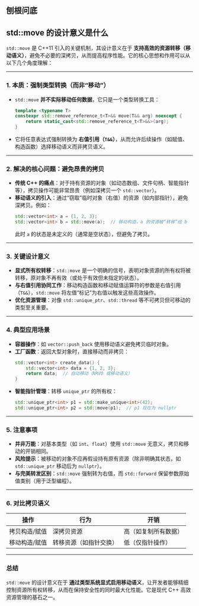 ## 刨根问底

## std::move 的设计意义是什么
`std::move` 是 C++11 引入的关键机制，其设计意义在于 **支持高效的资源转移（移动语义）**，避免不必要的深拷贝，从而提高程序性能。它的核心思想和作用可以从以下几个角度理解：

---

### 1. **本质：强制类型转换（而非“移动”）**
   - `std::move` **并不实际移动任何数据**，它只是一个类型转换工具：
     ```cpp
     template <typename T>
     constexpr std::remove_reference_t<T>&& move(T&& arg) noexcept {
         return static_cast<std::remove_reference_t<T>&&>(arg);
     }
     ```
   - 它将任意表达式强制转换为 **右值引用（`T&&`）**，从而允许后续操作（如赋值、构造函数）选择移动语义而非拷贝语义。

---

### 2. **解决的核心问题：避免昂贵的拷贝**
   - **传统 C++ 的痛点**：对于持有资源的对象（如动态数组、文件句柄、智能指针等），拷贝操作可能非常昂贵（例如深拷贝一个 `std::vector`）。
   - **移动语义的引入**：通过“窃取”临时对象（右值）的资源（如内部指针），避免深拷贝。例如：
     ```cpp
     std::vector<int> a = {1, 2, 3};
     std::vector<int> b = std::move(a);  // 移动构造，a 的资源被“转移”给 b
     ```
     此时 `a` 的状态是未定义的（通常是空状态），但避免了拷贝。

---

### 3. **关键设计意义**
   - **显式所有权转移**：`std::move` 是一个明确的信号，表明对象资源的所有权将被转移，原对象不再有效（或处于有效但未指定的状态）。
   - **与右值引用协同工作**：移动构造函数和移动赋值运算符的参数是右值引用（`T&&`），`std::move` 将左值“标记”为右值以触发这些高效操作。
   - **优化资源管理**：对像 `std::unique_ptr`、`std::thread` 等不可拷贝但可移动的类型至关重要。

---

### 4. **典型应用场景**
   - **容器操作**：如 `vector::push_back` 使用移动语义避免拷贝临时对象。
   - **工厂函数**：返回大型对象时，直接移动而非拷贝：
     ```cpp
     std::vector<int> create_data() {
         std::vector<int> data = {1, 2, 3};
         return data;  // 自动移动（NRVO 或移动语义）
     }
     ```
   - **智能指针管理**：转移 `unique_ptr` 的所有权：
     ```cpp
     std::unique_ptr<int> p1 = std::make_unique<int>(42);
     std::unique_ptr<int> p2 = std::move(p1);  // p1 现在为 nullptr
     ```

---

### 5. **注意事项**
   - **并非万能**：对基本类型（如 `int`、`float`）使用 `std::move` 无意义，拷贝和移动的开销相同。
   - **风险提示**：被移动的对象不应再假设持有原有资源（除非明确其状态，如 `std::unique_ptr` 移动后为 `nullptr`）。
   - **与完美转发区别**：`std::move` 强制转为右值，而 `std::forward` 保留参数原始值类别（用于泛型编程）。

---

### 6. **对比拷贝语义**
| 操作           | 行为                          | 开销          |
|----------------|------------------------------|--------------|
| 拷贝构造/赋值  | 深拷贝资源                    | 高（如复制所有数据） |
| 移动构造/赋值  | 转移资源（如指针交换）         | 低（仅指针操作）   |

---

### 总结
`std::move` 的设计意义在于 **通过类型系统显式启用移动语义**，让开发者能够精细控制资源所有权转移，从而在保持安全性的同时最大化性能。它是现代 C++ 高效资源管理的基石之一。


